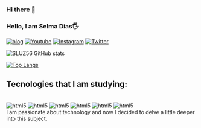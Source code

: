 ### Hi there 👋
### Hello, I am Selma Dias🖐️
[![blog](https://img.shields.io/badge/Blogger-FF5722?style=for-the-badge&logo=blogger&logoColor=white)](https://sujeitoprogramador.com)
[![Youtube](https://img.shields.io/badge/YouTube-FF0000?style=for-the-badge&logo=youtube&logoColor=white)](https://youtube.com/c/sujeitoprogramador)
[![Instagram](https://img.shields.io/badge/Instagram-E4405F?style=for-the-badge&logo=instagram&logoColor=white)](https://instagram.com/selmadi52)
[![Twitter](https://img.shields.io/badge/Twitter-1DA1F2?style=for-the-badge&logo=twitter&logoColor=white)](https://twitter.tv/fragbr)

![SLUZ56 GitHub stats](https://github-readme-stats.vercel.app/api?username=SLUZ56&theme=dracula)

[![Top Langs](https://github-readme-stats.vercel.app/api/top-langs/?username=SLUZ56&layout=compact)](https://github.com/anuraghazra/github-readme-stats)

## Tecnologies that I am studying:
<div style="display:inline-block"><br/>
<img align="center" alt="html5" src="https://img.shields.io/badge/HTML5-E34F26?style=for-the-badge&logo=html5&logoColor=white"/>
<img align="center" alt="html5" src="https://img.shields.io/badge/CSS-239120?&style=for-the-badge&logo=css3&logoColor=white"/>
<img align="center" alt="html5" src="https://img.shields.io/badge/JavaScript-323330?style=for-the-badge&logo=javascript&logoColor=F7DF1E"/>
<img align="center" alt="html5" src="https://img.shields.io/badge/Markdown-000000?style=for-the-badge&logo=markdown&logoColor=white"/>
<img align="center" alt="html5" src="https://img.shields.io/badge/React-20232A?style=for-the-badge&logo=react&logoColor=61DAFB"/>
<img align="center" alt="html5" src="https://img.shields.io/badge/MySQL-00000F?style=for-the-badge&logo=mysql&logoColor=white"/>

</div></br>
I am passionate about technology and now I decided to delve a little deeper into this subject.




